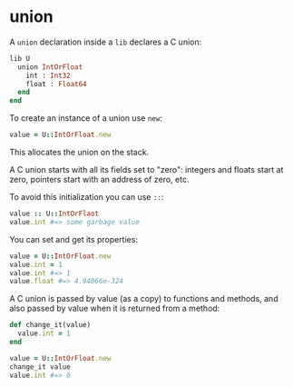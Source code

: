 # union

A `union` declaration inside a `lib` declares a C union:

```ruby
lib U
  union IntOrFloat
    int : Int32
    float : Float64
  end
end
```

To create an instance of a union use `new`:

```ruby
value = U::IntOrFloat.new
```

This allocates the union on the stack.

A C union starts with all its fields set to "zero": integers and floats start at zero, pointers start with an address of zero, etc.

To avoid this initialization you can use `::`:

```ruby
value :: U::IntOrFlaot
value.int #=> some garbage value
```

You can set and get its properties:

```ruby
value = U::IntOrFloat.new
value.int = 1
value.int #=> 1
value.float #=> 4.94066e-324
```

A C union is passed by value (as a copy) to functions and methods, and also passed by value when it is returned from a method:

```ruby
def change_it(value)
  value.int = 1
end

value = U::IntOrFloat.new
change_it value
value.int #=> 0
```

